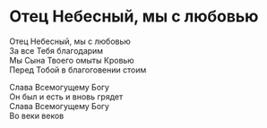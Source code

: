 # Отец Небесный, мы с любовью
Отец Небесный, мы с любовью  
За все Тебя благодарим  
Мы Сына Твоего омыты Кровью  
Перед Тобой в благоговении стоим  
  
Слава Всемогущему Богу  
Он был и есть и вновь грядет  
Слава Всемогущему Богу  
Во веки веков  
